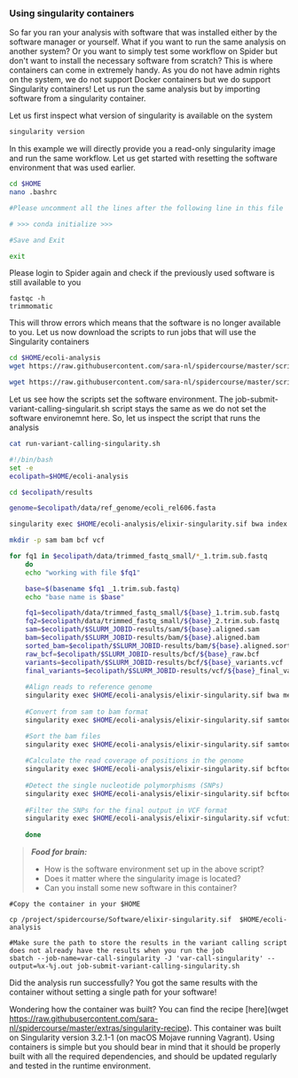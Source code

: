 ### Using singularity containers


So far you ran your analysis with software that was installed either by the software manager or yourself. What if you want to run 
the same analysis on another system? Or you want to simply test some workflow on Spider but don't want to install the  necessary software from scratch? This is where
containers can come in extremely handy. As you do not have admin rights on the system, we do not support Docker containers
but we do support Singularity containers! Let us run the same analysis but by importing software from a singularity  container.

Let us first inspect what version of singularity is available on the system

```sh
singularity version
```

In this example we will directly provide you a read-only singularity image and run the same workflow. Let us get started with resetting 
the software environment that was used earlier. 

```sh
cd $HOME
nano .bashrc

#Please uncomment all the lines after the following line in this file

# >>> conda initialize >>>

#Save and Exit

exit
```

Please login to Spider again and check if the previously used software is still available to you

```
fastqc -h
trimmomatic
```

This will throw errors which means that the software is no longer available to you. Let us now download the scripts to run jobs that will use the Singularity containers

```sh
cd $HOME/ecoli-analysis
wget https://raw.githubusercontent.com/sara-nl/spidercourse/master/scripts/job-submit-variant-calling-singularity.sh

wget https://raw.githubusercontent.com/sara-nl/spidercourse/master/scripts/run-variant-calling-singularity.sh
```

Let us see how the scripts set the software environment. The job-submit-variant-calling-singularit.sh script stays the same as we do not set the software environemnt here. So, let us inspect the script that runs the analysis

```sh
cat run-variant-calling-singularity.sh

#!/bin/bash
set -e
ecolipath=$HOME/ecoli-analysis

cd $ecolipath/results

genome=$ecolipath/data/ref_genome/ecoli_rel606.fasta

singularity exec $HOME/ecoli-analysis/elixir-singularity.sif bwa index $genome

mkdir -p sam bam bcf vcf

for fq1 in $ecolipath/data/trimmed_fastq_small/*_1.trim.sub.fastq
    do
    echo "working with file $fq1"

    base=$(basename $fq1 _1.trim.sub.fastq)
    echo "base name is $base"

    fq1=$ecolipath/data/trimmed_fastq_small/${base}_1.trim.sub.fastq
    fq2=$ecolipath/data/trimmed_fastq_small/${base}_2.trim.sub.fastq
    sam=$ecolipath/$SLURM_JOBID-results/sam/${base}.aligned.sam
    bam=$ecolipath/$SLURM_JOBID-results/bam/${base}.aligned.bam
    sorted_bam=$ecolipath/$SLURM_JOBID-results/bam/${base}.aligned.sorted.bam
    raw_bcf=$ecolipath/$SLURM_JOBID-results/bcf/${base}_raw.bcf
    variants=$ecolipath/$SLURM_JOBID-results/bcf/${base}_variants.vcf
    final_variants=$ecolipath/$SLURM_JOBID-results/vcf/${base}_final_variants.vcf 
    
    #Align reads to reference genome
    singularity exec $HOME/ecoli-analysis/elixir-singularity.sif bwa mem $genome $fq1 $fq2 > $sam
    
    #Convert from sam to bam format
    singularity exec $HOME/ecoli-analysis/elixir-singularity.sif samtools view -S -b $sam > $bam

    #Sort the bam files    
    singularity exec $HOME/ecoli-analysis/elixir-singularity.sif samtools sort -o $sorted_bam $bam 
    
    #Calculate the read coverage of positions in the genome
    singularity exec $HOME/ecoli-analysis/elixir-singularity.sif bcftools mpileup -O b -o $raw_bcf -f $genome $sorted_bam
    
    #Detect the single nucleotide polymorphisms (SNPs)
    singularity exec $HOME/ecoli-analysis/elixir-singularity.sif bcftools call --ploidy 1 -m -v -o $variants $raw_bcf 
    
    #Filter the SNPs for the final output in VCF format
    singularity exec $HOME/ecoli-analysis/elixir-singularity.sif vcfutils.pl varFilter $variants > $final_variants
   
    done
 ```

> **_Food for brain:_**
>
> * How is the software environment set up in the above script?
> * Does it matter where the singularity image is located?
> * Can you install some new software in this container? 

```
#Copy the container in your $HOME

cp /project/spidercourse/Software/elixir-singularity.sif  $HOME/ecoli-analysis

#Make sure the path to store the results in the variant calling script does not already have the results when you run the job
sbatch --job-name=var-call-singularity -J 'var-call-singularity' --output=%x-%j.out job-submit-variant-calling-singularity.sh
```

Did the analysis run successfully? You got the same results with the container without setting a single path for your software! 

Wondering how the container was built? You can find the recipe [here](wget https://raw.githubusercontent.com/sara-nl/spidercourse/master/extras/singularity-recipe). This container was built on Singularity version 3.2.1-1 (on macOS Mojave running Vagrant). Using containers is simple but you should bear in mind that it should be properly built with all the required dependencies, and should be updated regularly and tested in the runtime environment. 
